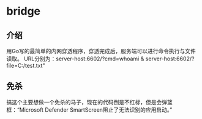 # bridge
## 介绍
用Go写的最简单的内网穿透程序，穿透完成后，服务端可以进行命令执行与文件读取。
URL分别为：server-host:6602/?cmd=whoami & server-host:6602/?file=C:/test.txt" 

## 免杀
搞这个主要想做一个免杀的马子，现在的代码倒是不红标，但是会弹篮框：“Microsoft Defender SmartScreen阻止了无法识别的应用启动。”
